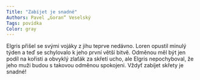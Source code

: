 ```yaml
---
Title: "Zabíjet je snadné"
Authors: Pavel „Goran“ Veselský
Tags: povídka
Color: gray
---
```

Elgris přišel se svými vojáky z jihu teprve nedávno. Loren opustil minulý týden
a teď se schylovalo k jeho první větší bitvě. Odměnou měl být jen podíl na kořisti a obvyklý
zlaťák za skřetí ucho, ale Elgris nepochyboval, že jeho muži budou s takovou odměnou
spokojeni. Vždyť zabíjet skřety je snadné!
